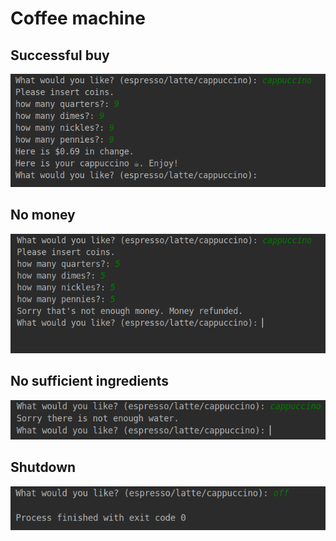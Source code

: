 # Coffee machine

## Successful buy
![successful](screenshots/coffee-machine_successful.png)

## No money
![successful](screenshots/coffee-machine_no-money.png)

## No sufficient ingredients
![successful](screenshots/coffee-machine_no-ingredients.png)

## Shutdown
![successful](screenshots/coffee-machine_off.png)


